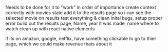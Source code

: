 Needs to be done for it to "work" in order of importance
create context correctly with movies state
add it to the results page so i can see the selected movie on results
test everything & clean inital bugs, setup proper error
build out the results page, Name,  year it was made, name where to watch
clean up with react native elements 
 
if its on amazon, google, netflix, have something clickable to go to thier page, which we could make revenue 
thats about it

